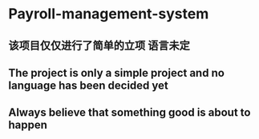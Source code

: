 # Payroll-management-system

## 该项目仅仅进行了简单的立项 语言未定 
## The project is only a simple project and no language has been decided yet

## Always believe that something good is about to happen
